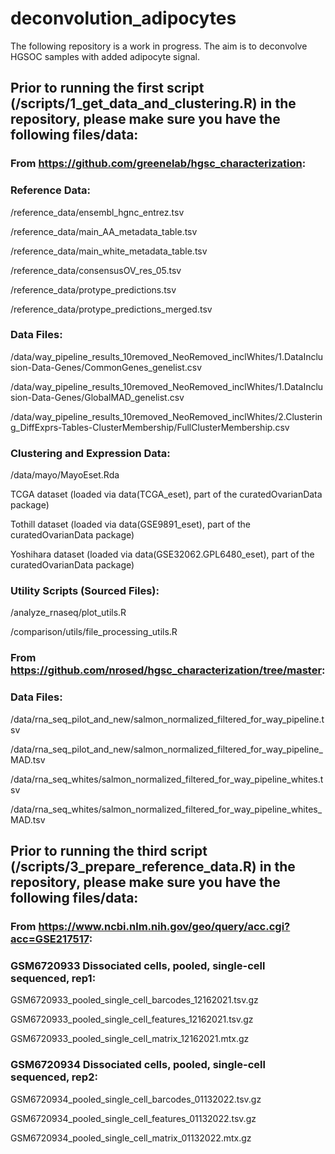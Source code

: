 # deconvolution_adipocytes
The following repository is a work in progress. The aim is to deconvolve HGSOC samples with added adipocyte signal.


## Prior to running the first script (/scripts/1_get_data_and_clustering.R) in the repository, please make sure you have the following files/data:

### From https://github.com/greenelab/hgsc_characterization:

### Reference Data:

/reference_data/ensembl_hgnc_entrez.tsv

/reference_data/main_AA_metadata_table.tsv

/reference_data/main_white_metadata_table.tsv

/reference_data/consensusOV_res_05.tsv

/reference_data/protype_predictions.tsv

/reference_data/protype_predictions_merged.tsv

### Data Files:

/data/way_pipeline_results_10removed_NeoRemoved_inclWhites/1.DataInclusion-Data-Genes/CommonGenes_genelist.csv

/data/way_pipeline_results_10removed_NeoRemoved_inclWhites/1.DataInclusion-Data-Genes/GlobalMAD_genelist.csv

/data/way_pipeline_results_10removed_NeoRemoved_inclWhites/2.Clustering_DiffExprs-Tables-ClusterMembership/FullClusterMembership.csv

### Clustering and Expression Data:

/data/mayo/MayoEset.Rda

TCGA dataset (loaded via data(TCGA_eset), part of the curatedOvarianData package)

Tothill dataset (loaded via data(GSE9891_eset), part of the curatedOvarianData package)

Yoshihara dataset (loaded via data(GSE32062.GPL6480_eset), part of the curatedOvarianData package)

### Utility Scripts (Sourced Files):

/analyze_rnaseq/plot_utils.R

/comparison/utils/file_processing_utils.R


### From https://github.com/nrosed/hgsc_characterization/tree/master:

### Data Files:

/data/rna_seq_pilot_and_new/salmon_normalized_filtered_for_way_pipeline.tsv

/data/rna_seq_pilot_and_new/salmon_normalized_filtered_for_way_pipeline_MAD.tsv

/data/rna_seq_whites/salmon_normalized_filtered_for_way_pipeline_whites.tsv

/data/rna_seq_whites/salmon_normalized_filtered_for_way_pipeline_whites_MAD.tsv


## Prior to running the third script (/scripts/3_prepare_reference_data.R) in the repository, please make sure you have the following files/data:

### From https://www.ncbi.nlm.nih.gov/geo/query/acc.cgi?acc=GSE217517:

### GSM6720933	Dissociated cells, pooled, single-cell sequenced, rep1:

GSM6720933_pooled_single_cell_barcodes_12162021.tsv.gz

GSM6720933_pooled_single_cell_features_12162021.tsv.gz

GSM6720933_pooled_single_cell_matrix_12162021.mtx.gz

### GSM6720934	Dissociated cells, pooled, single-cell sequenced, rep2:

GSM6720934_pooled_single_cell_barcodes_01132022.tsv.gz

GSM6720934_pooled_single_cell_features_01132022.tsv.gz

GSM6720934_pooled_single_cell_matrix_01132022.mtx.gz
